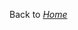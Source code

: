 <!-- TITLE: Frequently-aq -->
<!-- SUBTITLE: **Frequently Asked Questions Answered!** -->





Back to [_Home_](Home)